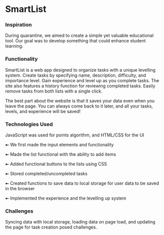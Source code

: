 # SmartList

### Inspiration

During quarantine, we aimed to create a simple yet valuable educational tool. Our goal was to develop something that could enhance student learning. 

### Functionality 

SmartList is a web app designed to organize tasks with a unique levelling system. Create tasks by specifying name, description, difficulty, and importance level. Gain experience and level up as you complete tasks. The site also features a history function for reviewing completed tasks. Easily remove tasks from both lists with a single click.

The best part about the website is that it saves your data even when you leave the page. You can always come back to it later, and all your tasks, levels, and experience will be saved!

### Technologies Used

JavaScript was used for points algorithm, and HTML/CSS for the UI

➼ We first made the input elements and functionality

➼ Made the list functional with the ability to add items

➼ Added functional buttons to the lists using CSS

➼ Stored completed/uncompleted tasks

➼ Created functions to save data to local storage for user data to be saved in the browser

➼ Implemented the experience and the levelling up system 

### Challenges 

Syncing data with local storage, loading data on page load, and updating the page for task creation posed challenges.
